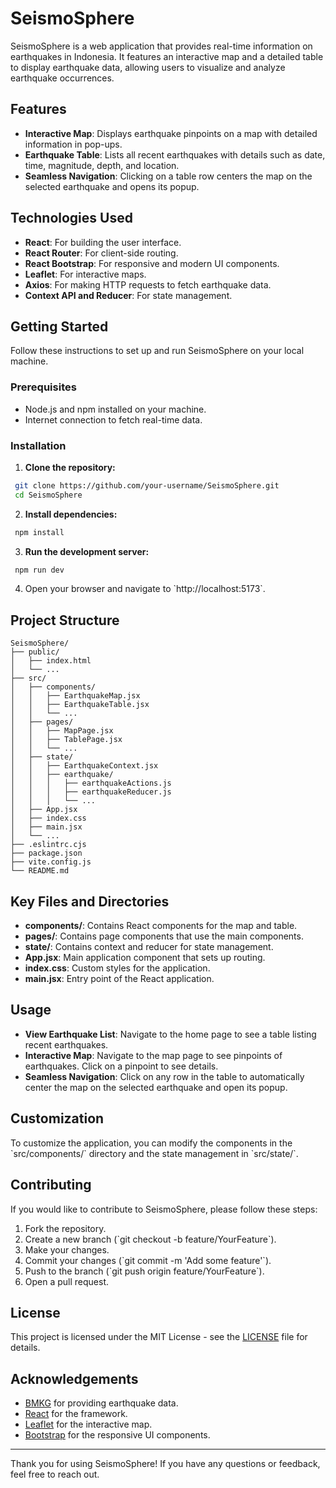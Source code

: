 
# SeismoSphere

SeismoSphere is a web application that provides real-time information on earthquakes in Indonesia. It features an interactive map and a detailed table to display earthquake data, allowing users to visualize and analyze earthquake occurrences.

## Features

- **Interactive Map**: Displays earthquake pinpoints on a map with detailed information in pop-ups.
- **Earthquake Table**: Lists all recent earthquakes with details such as date, time, magnitude, depth, and location.
- **Seamless Navigation**: Clicking on a table row centers the map on the selected earthquake and opens its popup.

## Technologies Used

- **React**: For building the user interface.
- **React Router**: For client-side routing.
- **React Bootstrap**: For responsive and modern UI components.
- **Leaflet**: For interactive maps.
- **Axios**: For making HTTP requests to fetch earthquake data.
- **Context API and Reducer**: For state management.

## Getting Started

Follow these instructions to set up and run SeismoSphere on your local machine.

### Prerequisites

- Node.js and npm installed on your machine.
- Internet connection to fetch real-time data.

### Installation

1. **Clone the repository:**
  ```bash
   git clone https://github.com/your-username/SeismoSphere.git
   cd SeismoSphere
  ```

2. **Install dependencies:**
  ```bash
   npm install
  ```

3. **Run the development server:**
  ```bash
   npm run dev
  ```

4. Open your browser and navigate to \`http://localhost:5173\`.

## Project Structure

```
SeismoSphere/
├── public/
│   ├── index.html
│   └── ...
├── src/
│   ├── components/
│   │   ├── EarthquakeMap.jsx
│   │   ├── EarthquakeTable.jsx
│   │   └── ...
│   ├── pages/
│   │   ├── MapPage.jsx
│   │   ├── TablePage.jsx
│   │   └── ...
│   ├── state/
│   │   ├── EarthquakeContext.jsx
│   │   ├── earthquake/
│   │   │   ├── earthquakeActions.js
│   │   │   ├── earthquakeReducer.js
│   │   │   └── ...
│   ├── App.jsx
│   ├── index.css
│   ├── main.jsx
│   └── ...
├── .eslintrc.cjs
├── package.json
├── vite.config.js
└── README.md
```

## Key Files and Directories

- **components/**: Contains React components for the map and table.
- **pages/**: Contains page components that use the main components.
- **state/**: Contains context and reducer for state management.
- **App.jsx**: Main application component that sets up routing.
- **index.css**: Custom styles for the application.
- **main.jsx**: Entry point of the React application.

## Usage

- **View Earthquake List**: Navigate to the home page to see a table listing recent earthquakes.
- **Interactive Map**: Navigate to the map page to see pinpoints of earthquakes. Click on a pinpoint to see details.
- **Seamless Navigation**: Click on any row in the table to automatically center the map on the selected earthquake and open its popup.

## Customization

To customize the application, you can modify the components in the \`src/components/\` directory and the state management in \`src/state/\`.

## Contributing

If you would like to contribute to SeismoSphere, please follow these steps:

1. Fork the repository.
2. Create a new branch (\`git checkout -b feature/YourFeature\`).
3. Make your changes.
4. Commit your changes (\`git commit -m 'Add some feature'\`).
5. Push to the branch (\`git push origin feature/YourFeature\`).
6. Open a pull request.

## License

This project is licensed under the MIT License - see the [LICENSE](LICENSE) file for details.

## Acknowledgements

- [BMKG](https://www.bmkg.go.id/) for providing earthquake data.
- [React](https://reactjs.org/) for the framework.
- [Leaflet](https://leafletjs.com/) for the interactive map.
- [Bootstrap](https://getbootstrap.com/) for the responsive UI components.

---

Thank you for using SeismoSphere! If you have any questions or feedback, feel free to reach out.
